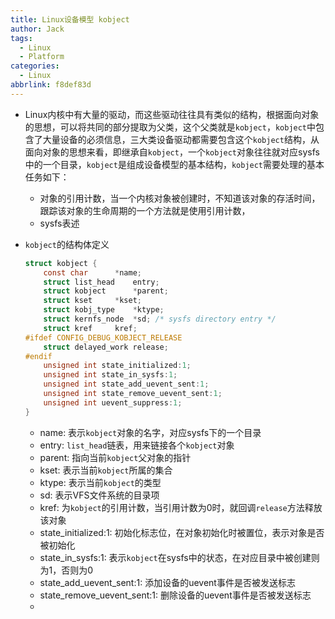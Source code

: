 ```yaml
---
title: Linux设备模型 kobject
author: Jack
tags:
  - Linux
  - Platform
categories:
  - Linux
abbrlink: f8def83d
---
```


+ Linux内核中有大量的驱动，而这些驱动往往具有类似的结构，根据面向对象的思想，可以将共同的部分提取为父类，这个父类就是`kobject`，`kobject`中包含了大量设备的必须信息，三大类设备驱动都需要包含这个`kobject`结构，从面向对象的思想来看，即继承自`kobject`，一个`kobject`对象往往就对应sysfs中的一个目录，`kobject`是组成设备模型的基本结构，`kobject`需要处理的基本任务如下：
    + 对象的引用计数，当一个内核对象被创建时，不知道该对象的存活时间，跟踪该对象的生命周期的一个方法就是使用引用计数，
    + sysfs表述

+ `kobject`的结构体定义
    ```c
    struct kobject {
        const char		*name;
        struct list_head	entry;
        struct kobject		*parent;
        struct kset		*kset;
        struct kobj_type	*ktype;
        struct kernfs_node	*sd; /* sysfs directory entry */
        struct kref		kref;
    #ifdef CONFIG_DEBUG_KOBJECT_RELEASE
        struct delayed_work	release;
    #endif
        unsigned int state_initialized:1;
        unsigned int state_in_sysfs:1;
        unsigned int state_add_uevent_sent:1;
        unsigned int state_remove_uevent_sent:1;
        unsigned int uevent_suppress:1;
    }
    ```
    + name: 表示`kobject`对象的名字，对应sysfs下的一个目录
    + entry: `list_head`链表，用来链接各个`kobject`对象
    + parent: 指向当前`kobject`父对象的指针
    + kset: 表示当前`kobject`所属的集合
    + ktype: 表示当前`kobject`的类型
    + sd: 表示VFS文件系统的目录项
    + kref: 为`kobject`的引用计数，当引用计数为0时，就回调`release`方法释放该对象
    + state_initialized:1: 初始化标志位，在对象初始化时被置位，表示对象是否被初始化
    + state_in_sysfs:1: 表示`kobject`在sysfs中的状态，在对应目录中被创建则为1，否则为0
    + state_add_uevent_sent:1: 添加设备的uevent事件是否被发送标志
    + state_remove_uevent_sent:1: 删除设备的uevent事件是否被发送标志
    + 
